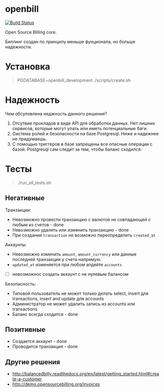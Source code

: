 # openbill

[![Build Status](https://travis-ci.org/BrandyMint/openbill-core.svg)](https://travis-ci.org/BrandyMint/openbill-core)

Open Source Billing core.

Биллинг создан по принципу меньше фунционала, но больше надежности. 

# Установка

> PGDATABASE=openbill_development ./scripts/create.sh

# Надежность

Чем обсуловлена неджность данного решения?

1. Отсутвие прокладов в виде API для обработки данных. Нет лишних сервисов,
   которые могут упать или иметь потенциальные баги.
2. Система ролей и безопасности на базе Postgresql. Ниже и надежнее не
   придумаешь.
3. С помощью триггеров в базе запрещены все опасные операции с базой. Postgresql
   сам следит за тем, чтобы баланс сходился.


# Тесты

> ./run_all_tests.sh

## Негативные

Транзакции:

* Невозможно провести транзакцию с валютой не совпадающей с любым из счетов -
  done
* Невозможно удалить или изменить транзакцию - done
* При создании `transaction` не возможно переопределить `created_at`

Аккаунты:

* Невозможно изменить `amount`, `amount_currency` или данные последней транзакции у счета напрямую.
* `updated_at` изменяется при любом апдейте `accounts`
* [ ] невозможнос создать аккаунт с не нулевым балансом

Безопасность:

* Типовой пользователь не может только делать select, insert для transactions, insert and update для accounts
* Администратор не может удалить запись из accounts или transactions
* Баланс всегда сходится - done

## Позитивные

* Создается аккаунт - done
* Проводится транзакция - done

## Другие решения

* http://balancedbilly.readthedocs.org/en/latest/getting_started.html#create-a-customer
* http://demo.opensourcebilling.org/invoices

